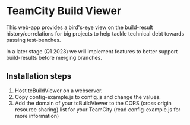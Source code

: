 # TeamCity Build Viewer

This web-app provides a bird's-eye view on the build-result history/correlations for big projects to help tackle technical debt towards passing test-benches.

In a later stage (Q1 2023) we will implement features to better support build-results before merging branches.

## Installation steps
1. Host tcBuildViewer on a webserver.
1. Copy config-example.js to config.js and change the values.
1. Add the domain of your tcBuildViewer to the CORS (cross origin resource sharing) list for your TeamCity (read config-example.js for more information)
